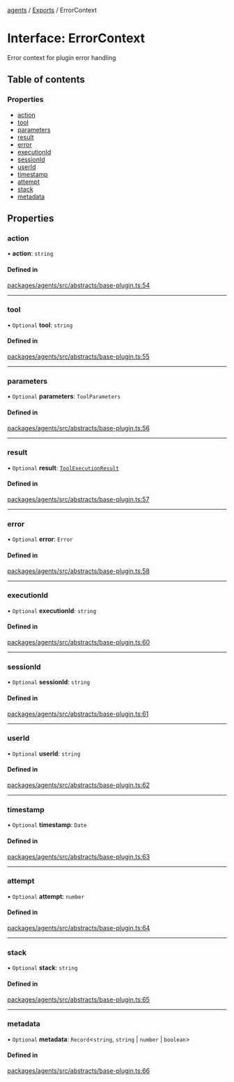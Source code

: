 <!-- 
 ⚠️  AUTO-GENERATED FILE - DO NOT EDIT MANUALLY
 This file is automatically generated by scripts/docs-generator.js
 To make changes, edit the source TypeScript files or update the generator script
-->

[agents](../../) / [Exports](../modules) / ErrorContext

# Interface: ErrorContext

Error context for plugin error handling

## Table of contents

### Properties

- [action](ErrorContext#action)
- [tool](ErrorContext#tool)
- [parameters](ErrorContext#parameters)
- [result](ErrorContext#result)
- [error](ErrorContext#error)
- [executionId](ErrorContext#executionid)
- [sessionId](ErrorContext#sessionid)
- [userId](ErrorContext#userid)
- [timestamp](ErrorContext#timestamp)
- [attempt](ErrorContext#attempt)
- [stack](ErrorContext#stack)
- [metadata](ErrorContext#metadata)

## Properties

### action

• **action**: `string`

#### Defined in

[packages/agents/src/abstracts/base-plugin.ts:54](https://github.com/woojubb/robota/blob/d84cd2e1e6915e9f7e9aff8f9b06df02e55c139b/packages/agents/src/abstracts/base-plugin.ts#L54)

___

### tool

• `Optional` **tool**: `string`

#### Defined in

[packages/agents/src/abstracts/base-plugin.ts:55](https://github.com/woojubb/robota/blob/d84cd2e1e6915e9f7e9aff8f9b06df02e55c139b/packages/agents/src/abstracts/base-plugin.ts#L55)

___

### parameters

• `Optional` **parameters**: `ToolParameters`

#### Defined in

[packages/agents/src/abstracts/base-plugin.ts:56](https://github.com/woojubb/robota/blob/d84cd2e1e6915e9f7e9aff8f9b06df02e55c139b/packages/agents/src/abstracts/base-plugin.ts#L56)

___

### result

• `Optional` **result**: [`ToolExecutionResult`](ToolExecutionResult)

#### Defined in

[packages/agents/src/abstracts/base-plugin.ts:57](https://github.com/woojubb/robota/blob/d84cd2e1e6915e9f7e9aff8f9b06df02e55c139b/packages/agents/src/abstracts/base-plugin.ts#L57)

___

### error

• `Optional` **error**: `Error`

#### Defined in

[packages/agents/src/abstracts/base-plugin.ts:58](https://github.com/woojubb/robota/blob/d84cd2e1e6915e9f7e9aff8f9b06df02e55c139b/packages/agents/src/abstracts/base-plugin.ts#L58)

___

### executionId

• `Optional` **executionId**: `string`

#### Defined in

[packages/agents/src/abstracts/base-plugin.ts:60](https://github.com/woojubb/robota/blob/d84cd2e1e6915e9f7e9aff8f9b06df02e55c139b/packages/agents/src/abstracts/base-plugin.ts#L60)

___

### sessionId

• `Optional` **sessionId**: `string`

#### Defined in

[packages/agents/src/abstracts/base-plugin.ts:61](https://github.com/woojubb/robota/blob/d84cd2e1e6915e9f7e9aff8f9b06df02e55c139b/packages/agents/src/abstracts/base-plugin.ts#L61)

___

### userId

• `Optional` **userId**: `string`

#### Defined in

[packages/agents/src/abstracts/base-plugin.ts:62](https://github.com/woojubb/robota/blob/d84cd2e1e6915e9f7e9aff8f9b06df02e55c139b/packages/agents/src/abstracts/base-plugin.ts#L62)

___

### timestamp

• `Optional` **timestamp**: `Date`

#### Defined in

[packages/agents/src/abstracts/base-plugin.ts:63](https://github.com/woojubb/robota/blob/d84cd2e1e6915e9f7e9aff8f9b06df02e55c139b/packages/agents/src/abstracts/base-plugin.ts#L63)

___

### attempt

• `Optional` **attempt**: `number`

#### Defined in

[packages/agents/src/abstracts/base-plugin.ts:64](https://github.com/woojubb/robota/blob/d84cd2e1e6915e9f7e9aff8f9b06df02e55c139b/packages/agents/src/abstracts/base-plugin.ts#L64)

___

### stack

• `Optional` **stack**: `string`

#### Defined in

[packages/agents/src/abstracts/base-plugin.ts:65](https://github.com/woojubb/robota/blob/d84cd2e1e6915e9f7e9aff8f9b06df02e55c139b/packages/agents/src/abstracts/base-plugin.ts#L65)

___

### metadata

• `Optional` **metadata**: `Record`\<`string`, `string` \| `number` \| `boolean`\>

#### Defined in

[packages/agents/src/abstracts/base-plugin.ts:66](https://github.com/woojubb/robota/blob/d84cd2e1e6915e9f7e9aff8f9b06df02e55c139b/packages/agents/src/abstracts/base-plugin.ts#L66)
